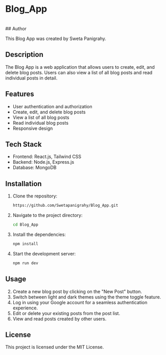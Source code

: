 # Blog_App
<br>
## Author

This Blog App was created by Sweta Panigrahy. 

## Description

The Blog App is a web application that allows users to create, edit, and delete blog posts. Users can also view a list of all blog posts and read individual posts in detail.

## Features

- User authentication and authorization
- Create, edit, and delete blog posts
- View a list of all blog posts
- Read individual blog posts
- Responsive design

## Tech Stack
- Frontend: React.js, Tailwind CSS
- Backend: Node.js, Express.js
- Database: MongoDB

## Installation

1. Clone the repository:
    ```bash
    https://github.com/Swetapanigrahy/Blog_App.git
    ```
2. Navigate to the project directory:
    ```bash
    cd Blog_App
    ```
3. Install the dependencies:
    ```bash
    npm install
    ```
4. Start the development server:
    ```bash
    npm run dev
    ```

## Usage

2. Create a new blog post by clicking on the "New Post" button.
3. Switch between light and dark themes using the theme toggle feature.
4. Log in using your Google account for a seamless authentication experience.
3. Edit or delete your existing posts from the post list.
4. View and read posts created by other users.


## License

This project is licensed under the MIT License. 
